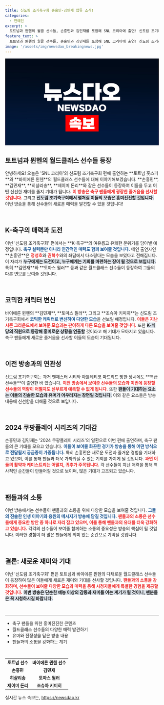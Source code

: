 ```yaml
---
title: 신도림 조기축구회 손흥민·김민재 합류 소식!
categories:
  - 연예인
excerpt: >
  토트넘과 뮌헨의 월클 선수들, 손흥민과 김민재를 포함해 SNL 코리아에 출연! 신도림 조기축구회에서 펼쳐질 유쾌한 모습과 코믹 연기, 오늘 오후 4시에 공개됩니다. 기대하세요! 
feature_text: >
  토트넘과 뮌헨의 월클 선수들, 손흥민과 김민재를 포함해 SNL 코리아에 출연! 신도림 조기축구회에서 펼쳐질 유쾌한 모습과 코믹 연기, 오늘 오후 4시에 공개됩니다. 기대하세요! 
image: '/assets/img/newsdao_breakingnews.jpg'
---
```


<p><img src="/assets/img/newsdao_breakingnews.jpg" alt="flaretime 속보" /></p>

<h2 data-ke-size="size26">토트넘과 뮌헨의 월드클래스 선수들 등장</h2>

<p data-ke-size="size16">안녕하세요! 오늘은 'SNL 코리아'의 신도림 조기축구회 편에 출연하는 **토트넘 홋스퍼**와 **바이에른 뮌헨**의 월드클래스 선수들에 대해 이야기해보겠습니다. **손흥민**, **김민재**, **히샬리송**, **제이미 돈리**와 같은 선수들이 등장하여 이들을 두고 어떤 신선한 재미를 줄지 기대가 됩니다. <b><span style="color: #ee2323;">이 방송은 축구 팬들에게 굉장한 즐거움을 선사할 것입니다.</span></b> 그리고 <b><span style="background-color: #21538527;">신도림 조기축구회에서 펼쳐질 이들의 모습은 흥미진진할 것입니다.</span></b> 이번 방송을 통해 선수들의 새로운 매력을 발견할 수 있을 것입니다!</p>

<p data-ke-size="size16">&nbsp;</p>

<h2 data-ke-size="size26">K-축구의 매력과 도전</h2>

<p data-ke-size="size16">이번 '신도림 조기축구회' 편에서는 **K-축구**의 여유롭고 유쾌한 분위기를 담아낼 예정입니다. <b><span style="color: #1a5490;">축구 실력뿐만 아니라 인간적인 매력도 함께 보여줄 것입니다.</span></b> 메인 출연자인 **손흥민**은 <b><span style="color: #ee2323;">정성호</span></b>와 <b><span style="color: #ee2323;">권혁수</span></b>와의 좌담에서 다소링다는 모습을 보였다고 전해집니다. 이 자리가 <b><span style="background-color: #21538527;">누구에게는 도전이고, 누구에게는 기회를 마련하는 장이 될 것으로 보입니다.</span></b> 특히 **김민재**와 **토마스 뮐러** 등과 같은 월드클래스 선수들이 등장하여 그들의 다른 면모를 보여줄 것입니다.</p>

<p data-ke-size="size16">&nbsp;</p>

<h2 data-ke-size="size26">코믹한 캐릭터 변신</h2>

<p data-ke-size="size16">바이에른 뮌헨의 **김민재**, **토마스 뮐러**, 그리고 **조슈아 키미히**는 신도림 조기축구회에서 <b><span style="color: #1a5490;">코믹한 캐릭터로 변신하여 다양한 모습</span></b>을 선보일 예정입니다. <b><span style="color: #ee2323;">이들은 지난 시즌 그라운드에서 보여준 모습과는 판이하게 다른 모습을 보여줄 것입니다.</span></b> 또한 <b><span style="background-color: #21538527;">K-식당의 직원으로 등장해 흥미로운 상황을 연출할</span></b> 것이라고 해 기대가 모아지고 있습니다. 축구 팬들에게 새로운 즐거움을 선사할 이들의 모습이 기대됩니다.</p>

<p data-ke-size="size16">&nbsp;</p>

<h2 data-ke-size="size26">이전 방송과의 연관성</h2>

<p data-ke-size="size16">신도림 조기축구회는 과거 맨체스터 시티와 아틀레티코 마드리드 방한 당시에도 **특급 선수들**이 출연한 바 있습니다. <b><span style="color: #ee2323;">이전 방송에서 보여준 선수들의 모습과 이번에 등장할 선수들의 역량이 어떨지도 섣부르게 예측할 수 없게 됩니다.</span></b> 또한 <b><span style="background-color: #21538527;">팬들이 기대하는 요소는 이들의 진솔한 모습과 유머가 어우러지는 장면일 것입니다.</span></b> 이와 같은 요소들은 방송 내용에 신선함을 더해줄 것으로 보입니다.</p>

<p data-ke-size="size16">&nbsp;</p>

<h2 data-ke-size="size26">2024 쿠팡플레이 시리즈의 기대감</h2>

<p data-ke-size="size16">손흥민과 김민재는 '2024 쿠팡플레이 시리즈'의 일환으로 이번 편에 출연하며, 축구 팬들의 큰 기대를 모으고 있습니다. <b><span style="color: #1a5490;">이들이 보여줄 화끈한 경기가 방송을 통해 어떤 방식으로 전달될지 궁금증이 가중됩니다.</span></b> 특히 손흥민은 새로운 도전과 즐거운 경험을 기대하고 있으며, 이를 통해 팬들과 더욱 가까워질 수 있는 기회를 가지게 될 것입니다. <b><span style="color: #ee2323;">과연 이들의 활약과 케미스트리는 어떨지, 귀추가 주목됩니다.</span></b> 각 선수들이 지닌 매력을 통해 역사적인 순간들이 만들어질 것으로 보이며, 많은 기대가 고조되고 있습니다.</p>

<p data-ke-size="size16">&nbsp;</p>

<h2 data-ke-size="size26">팬들과의 소통</h2>

<p data-ke-size="size16">이번 방송에서는 선수들이 팬들과의 소통을 위해 다양한 모습을 보여줄 것입니다. <b><span style="color: #1a5490;">그들의 진솔한 인생 이야기와 응원의 메시지가 방송에 담길 것입니다.</span></b> <b><span style="color: #ee2323;">팬들과의 소통은 선수들에게 중요한 방안 중 하나로 자리 잡고 있으며, 이를 통해 팬들과의 유대를 더욱 강화하고 있습니다.</span></b> 각각의 선수들이 보여줄 함께하는 소통의 중요성은 방송의 핵심이 될 것입니다. 이러한 경험이 더 많은 팬들에게 의미 있는 순간으로 기억될 것입니다.</p>

<p data-ke-size="size16">&nbsp;</p>

<h2 data-ke-size="size26">결론: 새로운 재미와 기대</h2>

<p data-ke-size="size16">이번 '신도림 조기축구회' 편은 토트넘과 바이에른 뮌헨의 다채로운 월드클래스 선수들이 등장하여 많은 이들에게 새로운 재미와 기대를 선사할 것입니다. <b><span style="color: #ee2323;">팬들과의 소통을 강화하며, 선수들이 보여줄 다양한 모습과 매력을 통해 시청자들에게 특별한 경험을 제공할 것입니다.</span></b> <b><span style="background-color: #21538527;">이번 방송은 단순한 예능 이상의 감동과 재미를 여는 계기가 될 것이니, 팬분들은 꼭 시청하시길 바랍니다.</span></b></p>

<p data-ke-size="size16">&nbsp;</p>

<hr style="height:2px; border:none; background-color:#ddd;" />

<ul>
    <li>축구 팬들을 위한 흥미진진한 콘텐츠</li>
    <li>월드클래스 선수들의 다양한 매력 발견하기</li>
    <li>유머와 진정성을 담은 방송 내용</li>
    <li>팬들과의 소통을 강화하는 계기</li>
</ul>

<p data-ke-size="size16">&nbsp;</p>

<table style="width:100%; border-collapse:collapse;">
    <tr>
        <td style="text-align: center; height: 17px;"><b>토트넘 선수</b></td>
        <td style="text-align: center; height: 17px;"><b>바이에른 뮌헨 선수</b></td>
    </tr>
    <tr>
        <td style="text-align: center; height: 17px;"><b>손흥민</b></td>
        <td style="text-align: center; height: 17px;"><b>김민재</b></td>
    </tr>
    <tr>
        <td style="text-align: center; height: 17px;"><b>히샬리송</b></td>
        <td style="text-align: center; height: 17px;"><b>토마스 뮐러</b></td>
    </tr>
    <tr>
        <td style="text-align: center; height: 17px;"><b>제이미 돈리</b></td>
        <td style="text-align: center; height: 17px;"><b>조슈아 키미히</b></td>
    </tr>
</table>
실시간 뉴스 속보는, <a href="https://newsdao.kr" rel="dofollow">https://newsdao.kr</a>


